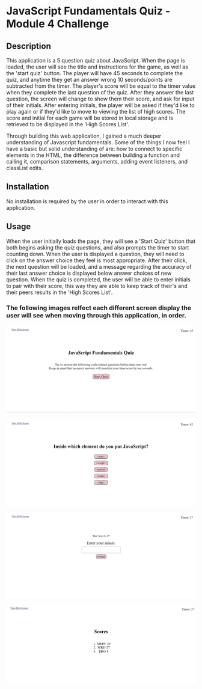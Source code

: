 # JavaScript Fundamentals Quiz - Module 4 Challenge

## Description

This application is a 5 question quiz about JavaScript. When the page is loaded, the user will see the title and instructions for the game, as well as the 'start quiz' button. The player will have 45 seconds to complete the quiz, and anytime they get an answer wrong 10 seconds/points are subtracted from the timer. The player's score will be equal to the timer value when they complete the last question of the quiz. After they answer the last question, the screen will change to show them their score, and ask for input of their initials. After entering initials, the player will be asked if they'd like to play again or if they'd like to move to viewing the list of high scores. The score and initial for each game will be stored in local storage and is retrieved to be displayed in the 'High Scores List'. 

Through building this web application, I gained a much deeper understanding of Javascript fundamentals. Some of the things I now feel I have a basic but solid understanding of are: how to connect to specific elements in the HTML, the difference between building a function and calling it, comparison statements, arguments, adding event listeners, and classList edits. 

## Installation

No installation is required by the user in order to interact with this application.

## Usage

When the user initially loads the page, they will see a 'Start Quiz' button that both begins asking the quiz questions, and also prompts the timer to start counting down. When the user is displayed a question, they will need to click on the answer choice they feel is most appropriate. After their click, the next question will be loaded, and a message regarding the accuracy of their last answer choice is displayed below answer choices of new question. When the quiz is completed, the user will be able to enter initials to pair with their score, this way they are able to keep track of their's and their peers results in the 'High Scores List'.

### The following images relfect each different screen display the user will see when moving through this application, in order.

![Landing page](./images/Landing.jpg)

![Questions page](./images/Questions.jpg)

![Initials prompt page](./images/InitialsInput.png)

![High scores list](./images/HighScores.png)